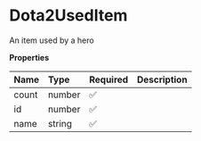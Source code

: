 # Dota2UsedItem

An item used by a hero

**Properties**

| Name  | Type   | Required | Description |
| :---- | :----- | :------- | :---------- |
| count | number | ✅       |             |
| id    | number | ✅       |             |
| name  | string | ✅       |             |
